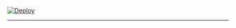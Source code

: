 [![Deploy](https://www.herokucdn.com/deploy/button.svg)](https://dashboard.heroku.com/new?template=https://github.com/GayatrixAnand/NOORX)

---

